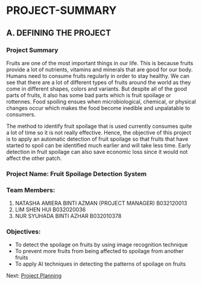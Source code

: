# PROJECT-SUMMARY

## A. DEFINING THE PROJECT

### Project Summary

Fruits are one of the most important things in our life. This is because fruits provide a lot of nutrients, vitamins and minerals that are good for our body. Humans need to consume fruits regularly in order to stay healthy. We can see that there are a lot of different types of fruits around the world as they come in different shapes, colors and variants. But despite all of the good parts of fruits, it also has some bad parts which is fruit spoilage or rottennes. Food spoiling ensues when microbiological, chemical, or physical changes occur which makes the food become inedible and unpalatable to consumers. 

The method to identify fruit spoilage that is used currently consumes quite a lot of time so it is not really effective. Hence, the objective of this project is to apply an automatic detection of fruit spoilage so that fruits that have started to spoil can be identified much earlier and will take less time. Early detection in fruit spoilage can also save economic loss since it would not affect the other patch.

### Project Name: Fruit Spoilage Detection System

### Team Members: 

1. NATASHA AMIERA BINTI AZMAN (PROJECT MANAGER) B032120013
2. LIM SHEN HUI B032020036
3. NUR SYUHADA BINTI AZHAR B032010378

### Objectives:

* To detect the spoilage on fruits by using image recognition technique
* To prevent more fruits from being affected to spoilage from another fruits
* To apply AI techniques in detecting the patterns of spoilage on fruits


Next: [Project Planning](https://github.com/n-miera/Fruit-Spoilage-Detection-System/blob/main/PMP/B-PROJECT_PLANNING.md)
